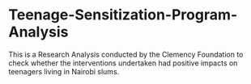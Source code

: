 # Teenage-Sensitization-Program-Analysis
This is a Research Analysis conducted by the Clemency Foundation to check whether the interventions undertaken had positive impacts on teenagers living in Nairobi slums.
